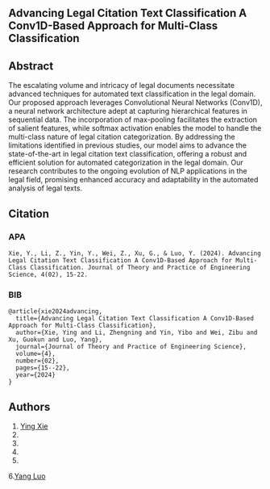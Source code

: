 ## Advancing Legal Citation Text Classification A Conv1D-Based Approach for Multi-Class Classification

## Abstract

The escalating volume and intricacy of legal documents necessitate advanced techniques for automated text classification in the legal domain. Our proposed approach leverages Convolutional Neural Networks (Conv1D), a neural 
network architecture adept at capturing hierarchical features in sequential data. The incorporation of max-pooling facilitates the extraction of salient features, while softmax activation enables the model to handle the multi-class nature of 
legal citation categorization. By addressing the limitations identified in previous studies, our model aims to advance the state-of-the-art in legal citation text classification, offering a robust and efficient solution for automated categorization in 
the legal domain. Our research contributes to the ongoing evolution of NLP applications in the legal field, promising enhanced accuracy and adaptability in the automated analysis of legal texts.

## Citation

### APA
```
Xie, Y., Li, Z., Yin, Y., Wei, Z., Xu, G., & Luo, Y. (2024). Advancing Legal Citation Text Classification A Conv1D-Based Approach for Multi-Class Classification. Journal of Theory and Practice of Engineering Science, 4(02), 15-22.
```

### BIB
```
@article{xie2024advancing,
  title={Advancing Legal Citation Text Classification A Conv1D-Based Approach for Multi-Class Classification},
  author={Xie, Ying and Li, Zhengning and Yin, Yibo and Wei, Zibu and Xu, Guokun and Luo, Yang},
  journal={Journal of Theory and Practice of Engineering Science},
  volume={4},
  number={02},
  pages={15--22},
  year={2024}
}
```

## Authors
1. [Ying Xie](https://github.com/Florax1218)
2.
3.
4.
5.
6.[Yang Luo](https://github.com/LuoYangDxx)
